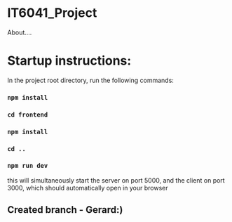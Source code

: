 # IT6041_Project

About....

# Startup instructions:

In the project root directory, run the following commands:

### `npm install`

### `cd frontend`

### `npm install`

### `cd ..`

### `npm run dev`

this will simultaneously start the server on port 5000, and the client on port 3000, which should automatically open in your browser

## Created branch - Gerard:)
